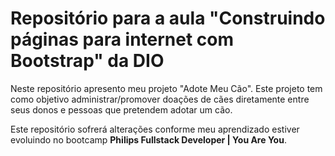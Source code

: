 # Repositório para a aula "Construindo páginas para internet com Bootstrap" da DIO

Neste repositório apresento meu projeto "Adote Meu Cão".
Este projeto tem como objetivo administrar/promover doações de cães diretamente entre seus donos e pessoas que pretendem adotar um cão.

Este repositório sofrerá alterações conforme meu aprendizado estiver evoluindo no bootcamp **Philips Fullstack Developer | You Are You**.
